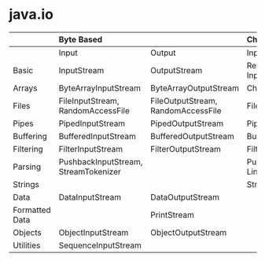 # java.io
|                | Byte Based                           |                                    | Character Based                  |                            |
|:---------------|:-------------------------------------|:-----------------------------------|:---------------------------------|:---------------------------|
|                | Input                                | Output                             | Input                            | Output                     |
| Basic          | InputStream                          | OutputStream                       | Reader, InputStreamReader        | Writer, OutputStreamWriter |
| Arrays         | ByteArrayInputStream                 | ByteArrayOutputStream              | CharArrayReader                  | CharArrayWriter            |
| Files          | FileInputStream, RandomAccessFile    | FileOutputStream, RandomAccessFile | FileReader                       | FileWriter                 |
| Pipes          | PipedInputStream                     | PipedOutputStream                  | PipedReader                      | PipedWriter                |
| Buffering      | BufferedInputStream                  | BufferedOutputStream               | BufferedReader                   | BufferedWriter             |
| Filtering      | FilterInputStream                    | FilterOutputStream                 | FilterReader                     | FilterWriter               |
| Parsing        | PushbackInputStream, StreamTokenizer |                                    | PushbackReader, LineNumberReader |                            |
| Strings        |                                      |                                    | StringReader                     | StringWriter               |
| Data           | DataInputStream                      | DataOutputStream                   |                                  |
| Formatted Data |                                      | PrintStream                        |                                  | PrintWriter                |
| Objects        | ObjectInputStream                    | ObjectOutputStream                 |                                  |                            |
| Utilities      | SequenceInputStream                  |                                    |                                  |                            |


